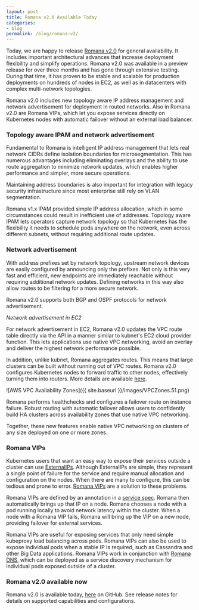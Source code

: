 ```yaml
---
layout: post
title: Romana v2.0 Available Today
categories:
- blog
permalink: /blog/romana-v2/
---
```


Today, we are happy to release [Romana v2.0](https://github.com/romana/romana) for general availability. It includes important architectural advances that increase deployment flexibility and simplify operations. Romana v2.0 was available in a preview release for over three months and has gone through extensive testing. During that time, it has proven to be stable and scalable for production deployments on hundreds of nodes in EC2, as well as in datacenters with complex multi-network topologies.

Romana v2.0 includes new topology aware IP address management and network advertisement for deployment in routed networks. Also in Romana v2.0 are Romana VIPs, which let you expose services directly on Kubernetes nodes with automatic failover without an external load balancer.

### Topology aware IPAM and network advertisement 

Fundamental to Romana is intelligent IP address management that lets real network CIDRs define isolation boundaries for microsegmentation.  This has numerous advantages including eliminating overlays and the ability to use route aggregation to minimize network updates, which enables higher performance and simpler, more secure operations.

Maintaining address boundaries is also important for integration with legacy security infrastructure since most enterprise still rely on VLAN segmentation.

Romana v1.x IPAM provided simple IP address allocation, which in some circumstances could result in inefficient use of addresses. Topology aware IPAM lets operators capture network topology so that Kubernetes has the flexibility it needs to schedule pods anywhere on the network, even across different subnets, without requiring additional route updates.

### Network advertisement

With address prefixes set by network topology, upstream network devices are easily configured by announcing only the prefixes. Not only is this very fast and efficient, new endpoints are immediately reachable without requiring additional network updates. Defining networks in this way also allow routes to be filtering for a more secure network.

Romana v2.0 supports both BGP and OSPF protocols for network advertisement.

_Network advertisement in EC2_

For network advertisement in EC2, Romana v2.0 updates the VPC route table directly via the API in a manner similar to kubnet's EC2 cloud provider function. This lets applications use native VPC networking, avoid an overlay and deliver the highest network performance possible.

In addition, unlike kubnet, Romana aggregates routes. This means that large clusters can be built without running out of VPC routes. Romana v2.0 configures Kubernetes nodes to forward traffic to other nodes, effectively turning them into routers. More details are available [here](/deploy_romana/public_cloud/).

![AWS VPC Availability Zones]({{ site.baseurl }}/images/VPCZones.51.png)

Romana performs healthchecks and configures a failover route on instance failure. Robust routing with automatic failover allows users to confidently build HA clusters across availability zones that use native VPC networking.

Together, these new features enable native VPC networking on clusters of any size deployed on one or more zones.

### Romana VIPs

Kubernetes users that want an easy way to expose their services outside a cluster can use [ExternalIPs](https://kubernetes.io/docs/concepts/services-networking/service/#external-ips). Although ExternalIPs are simple, they represent a single point of failure for the service and require manual allocation and configuration on the nodes. When there are many to configure, this can be tedious and prone to error. [Romana VIPs](https://github.com/romana/romana/wiki/RomanaIPs) are a solution to these problems.

Romana VIPs are defined by an annotation in a [service spec](https://raw.githubusercontent.com/wiki/romana/romana/files/nginx.yml). Romana then automatically brings up that IP on a node. Romana chooses a node with a pod running locally to avoid network latency within the cluster. When a node with a Romana VIP fails, Romana will bring up the VIP on a new node, providing failover for external services.

Romana VIPs are useful for exposing services that only need simple kubeproxy load balancing across pods. Romana VIPs can also be used to expose individual pods when a stable IP is required, such as Cassandra and other Big Data applications. Romana VIPs work in conjunction with [Romana DNS](https://github.com/romana/romanadns), which can be deployed as a service discovery mechanism for individual pods exposed outside of a cluster.

### Romana v2.0 available now

Romana v2.0 is available today, [here](https://github.com/romana/romana/) on GitHub. See release notes for details on supported capabilities and configurations.

